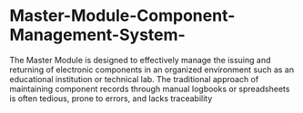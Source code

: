 # Master-Module-Component-Management-System-
The Master Module is designed to effectively manage the issuing and returning of electronic components in an organized environment such as an educational institution or technical lab. The traditional approach of maintaining component records through manual logbooks or spreadsheets is often tedious, prone to errors, and lacks traceability
